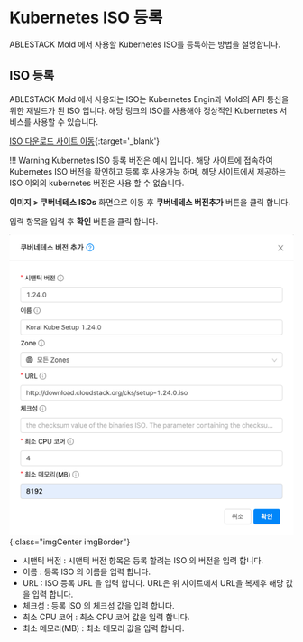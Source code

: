 # Kubernetes ISO 등록
ABLESTACK Mold 에서 사용할 Kubernetes ISO를 등록하는 방법을 설명합니다.

## ISO 등록
ABLESTACK Mold 에서 사용되는 ISO는 Kubernetes Engin과 Mold의 API 통신을 위한 재빌드가 된 ISO 입니다.
해당 링크의 ISO를 사용해야 정상적인 Kubernetes 서비스를 사용할 수 있습니다.

[ISO 다운로드 사이트 이동](https://images.ablecloud.io/Koral/){:target='_blank'}

!!! Warning
    Kubernetes ISO 등록 버전은 예시 입니다. 해당 사이트에 접속하여 Kubernetes ISO 버전을 확인하고 등록 후 사용가능 하며,
    해당 사이트에서 제공하는 ISO 이외의 kubernetes 버전은 사용 할 수 없습니다.

**이미지 > 쿠버네테스 ISOs** 화면으로 이동 후 **쿠버네테스 버전추가** 버튼을 클릭 합니다.

입력 항목을 입력 후 **확인** 버튼을 클릭 합니다.

![kubernetes-guide-kubernetes-cluster-create-01](../../assets/images/kubernetes-guide-kubernetes-cluster-create-01.png){:class="imgCenter imgBorder"}

   - 시맨틱 버전 : 시맨틱 버전 항목은 등록 할려는 ISO 의 버전을 입력 합니다.
   - 이름 : 등록 ISO 의 이름을 입력 합니다.
   - URL : ISO 등록 URL 을 입력 합니다. URL은 위 사이트에서 URL을 복제후 해당 값을 입력 합니다.
   - 체크섬 : 등록 ISO 의 체크섬 값을 입력 합니다.
   - 최소 CPU 코어 : 최소 CPU 코어 값을 입력 합니다.
   - 최소 메모리(MB) : 최소 메모리 값을 입력 합니다.